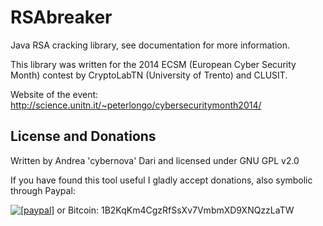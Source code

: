 RSAbreaker
====

Java RSA cracking library, see documentation for more information.

This library was written for the 2014 ECSM (European Cyber Security Month) contest by CryptoLabTN (University of Trento) and CLUSIT.

Website of the event: http://science.unitn.it/~peterlongo/cybersecuritymonth2014/

License and Donations
-------

Written by Andrea 'cybernova' Dari and licensed under GNU GPL v2.0

If you have found this tool useful I gladly accept donations, also symbolic through Paypal:

<a href="https://www.paypal.com/cgi-bin/webscr?cmd=_donations&business=andreadari91%40gmail%2ecom&lc=IT&item_name=Andrea%20Dari%20IT%20independent%20researcher&currency_code=EUR&bn=PP%2dDonationsBF%3abtn_donateCC_LG%2egif%3aNonHostedGuest"><img src="https://www.paypalobjects.com/en_US/i/btn/btn_donate_LG.gif" alt="[paypal]" /></a> or Bitcoin: 1B2KqKm4CgzRfSsXv7VmbmXD9XNQzzLaTW
